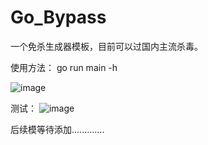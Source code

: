 # Go_Bypass
一个免杀生成器模板，目前可以过国内主流杀毒。

使用方法：
go run main -h

![image](https://user-images.githubusercontent.com/82130343/147438586-2ec0c4d5-2e8b-4689-a203-1236afc44f2e.png)

测试：
![image](https://user-images.githubusercontent.com/82130343/147438635-5e21dca8-0c4d-4411-b9a9-cf7b90a5cdef.png)


后续模等待添加.............

